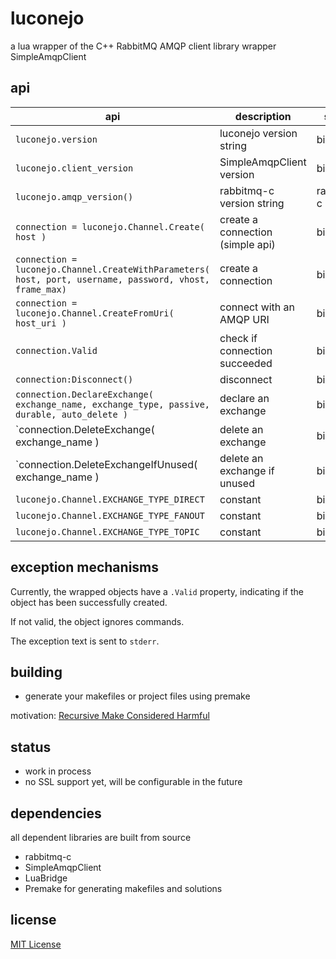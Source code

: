 luconejo
========

a lua wrapper of the C++ RabbitMQ AMQP client library wrapper SimpleAmqpClient

api
---

| api | description | source |
| --- | ----------- | ------ |
| `luconejo.version` | luconejo version string | binding |
| `luconejo.client_version` | SimpleAmqpClient version | binding |
| `luconejo.amqp_version()` | rabbitmq-c version string | rabbitmq-c |
| `connection = luconejo.Channel.Create( host )` | create a connection (simple api) | binding |
| `connection = luconejo.Channel.CreateWithParameters( host, port, username, password, vhost, frame_max)` | create a connection | binding |
| `connection = luconejo.Channel.CreateFromUri( host_uri )` | connect with an AMQP URI | binding |
| `connection.Valid` | check if connection succeeded | binding |
| `connection:Disconnect()` | disconnect | binding |
| `connection.DeclareExchange( exchange_name, exchange_type, passive, durable, auto_delete )` | declare an exchange | binding |
| `connection.DeleteExchange( exchange_name ) | delete an exchange | binding |
| `connection.DeleteExchangeIfUnused( exchange_name ) | delete an exchange if unused | binding |
| `luconejo.Channel.EXCHANGE_TYPE_DIRECT` | constant | binding |
| `luconejo.Channel.EXCHANGE_TYPE_FANOUT` | constant | binding |
| `luconejo.Channel.EXCHANGE_TYPE_TOPIC` | constant | binding |

exception mechanisms
--------------------

Currently, the wrapped objects have a `.Valid` property, indicating if the object has been successfully created.

If not valid, the object ignores commands.

The exception text is sent to `stderr`.

building
--------

 - generate your makefiles or project files using premake

motivation: [Recursive Make Considered Harmful](http://miller.emu.id.au/pmiller/books/rmch/)

status
------

 - work in process
 - no SSL support yet, will be configurable in the future

dependencies
------------

all dependent libraries are built from source

 - rabbitmq-c
 - SimpleAmqpClient
 - LuaBridge
 - Premake for generating makefiles and solutions

license
-------

[MIT License](http://opensource.org/licenses/MIT)
